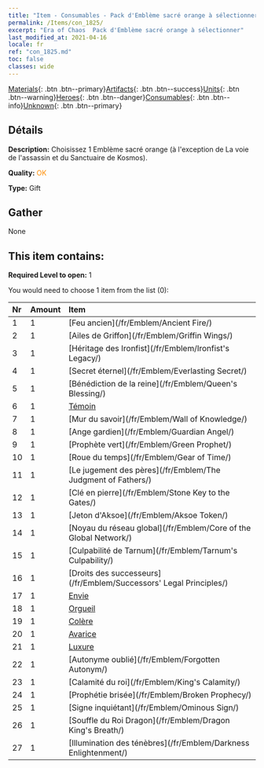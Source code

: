 ```yaml
---
title: "Item - Consumables - Pack d'Emblème sacré orange à sélectionner"
permalink: /Items/con_1825/
excerpt: "Era of Chaos  Pack d'Emblème sacré orange à sélectionner"
last_modified_at: 2021-04-16
locale: fr
ref: "con_1825.md"
toc: false
classes: wide
---
```

 [Materials](/fr/Items/){: .btn .btn--primary}[Artifacts](/fr/Items/Artifacts/){: .btn .btn--success}[Units](/fr/Items/Units/){: .btn .btn--warning}[Heroes](/fr/Items/Heroes/){: .btn .btn--danger}[Consumables](/fr/Items/Consumables/){: .btn .btn--info}[Unknown](/fr/Items/Unknown/){: .btn .btn--primary}

## Détails
 **Description:** Choisissez 1 Emblème sacré orange (à l'exception de La voie de l'assassin et du Sanctuaire de Kosmos).

 **Quality:** <span style="color: #FF8C00">OK</span>

 **Type:** Gift

## Gather

  None

## This item contains:

 **Required Level to open:** 1

 You would need to choose 1 item from the list (0):

  | Nr | Amount |     Item    |
  |:---|:-------|:------------|
  | 1 | 1 | [Feu ancien](/fr/Emblem/Ancient Fire/) |  | 
  | 2 | 1 | [Ailes de Griffon](/fr/Emblem/Griffin Wings/) |  | 
  | 3 | 1 | [Héritage des Ironfist](/fr/Emblem/Ironfist's Legacy/) |  | 
  | 4 | 1 | [Secret éternel](/fr/Emblem/Everlasting Secret/) |  | 
  | 5 | 1 | [Bénédiction de la reine](/fr/Emblem/Queen's Blessing/) |  | 
  | 6 | 1 | [Témoin](/fr/Emblem/Witness/) |  | 
  | 7 | 1 | [Mur du savoir](/fr/Emblem/Wall of Knowledge/) |  | 
  | 8 | 1 | [Ange gardien](/fr/Emblem/Guardian Angel/) |  | 
  | 9 | 1 | [Prophète vert](/fr/Emblem/Green Prophet/) |  | 
  | 10 | 1 | [Roue du temps](/fr/Emblem/Gear of Time/) |  | 
  | 11 | 1 | [Le jugement des pères](/fr/Emblem/The Judgment of Fathers/) |  | 
  | 12 | 1 | [Clé en pierre](/fr/Emblem/Stone Key to the Gates/) |  | 
  | 13 | 1 | [Jeton d'Aksoe](/fr/Emblem/Aksoe Token/) |  | 
  | 14 | 1 | [Noyau du réseau global](/fr/Emblem/Core of the Global Network/) |  | 
  | 15 | 1 | [Culpabilité de Tarnum](/fr/Emblem/Tarnum's Culpability/) |  | 
  | 16 | 1 | [Droits des successeurs](/fr/Emblem/Successors' Legal Principles/) |  | 
  | 17 | 1 | [Envie](/fr/Emblem/Jealousy/) |  | 
  | 18 | 1 | [Orgueil](/fr/Emblem/Arrogance/) |  | 
  | 19 | 1 | [Colère](/fr/Emblem/Anger/) |  | 
  | 20 | 1 | [Avarice](/fr/Emblem/Greed/) |  | 
  | 21 | 1 | [Luxure](/fr/Emblem/Lust/) |  | 
  | 22 | 1 | [Autonyme oublié](/fr/Emblem/Forgotten Autonym/) |  | 
  | 23 | 1 | [Calamité du roi](/fr/Emblem/King's Calamity/) |  | 
  | 24 | 1 | [Prophétie brisée](/fr/Emblem/Broken Prophecy/) |  | 
  | 25 | 1 | [Signe inquiétant](/fr/Emblem/Ominous Sign/) |  | 
  | 26 | 1 | [Souffle du Roi Dragon](/fr/Emblem/Dragon King's Breath/) |  | 
  | 27 | 1 | [Illumination des ténèbres](/fr/Emblem/Darkness Enlightenment/) |  | 
